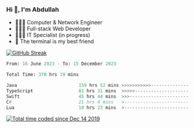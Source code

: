 <h3>Hi 👋, I'm Abdullah</h3>

- 👷🏼‍♂️ Computer & Network Engineer
- 👨🏻‍💻 Full-stack Web Developer
- 👨🏻‍💻 IT Specialist (in progress)
- 🖤 The terminal is my best friend

[![GitHub Streak](https://streak-stats.demolab.com?user=al3bad&theme=transparent&date_format=j%20M%5B%20Y%5D)](https://git.io/streak-stats)

<!--START_SECTION:waka-->

```python
From: 16 June 2023 - To: 15 December 2023

Total Time: 370 hrs 19 mins

Java                       159 hrs 52 mins >>>>>>>>>>>--------------   42.95 %
TypeScript                 81 hrs 31 mins  >>>>>--------------------   21.90 %
Swift                      45 hrs 44 mins  >>>----------------------   12.29 %
C#                         21 hrs 4 mins   >------------------------   05.66 %
Lua                        10 hrs 23 mins  >------------------------   02.79 %
```

<!--END_SECTION:waka-->

<p>
  <a href="https://wakatime.com/@ce2a2aac-0d6b-4d65-b864-8a4bcaf12967"><img src="https://wakatime.com/badge/user/ce2a2aac-0d6b-4d65-b864-8a4bcaf12967.svg" alt="Total time coded since Dec 14 2019" /></a>
</p>

